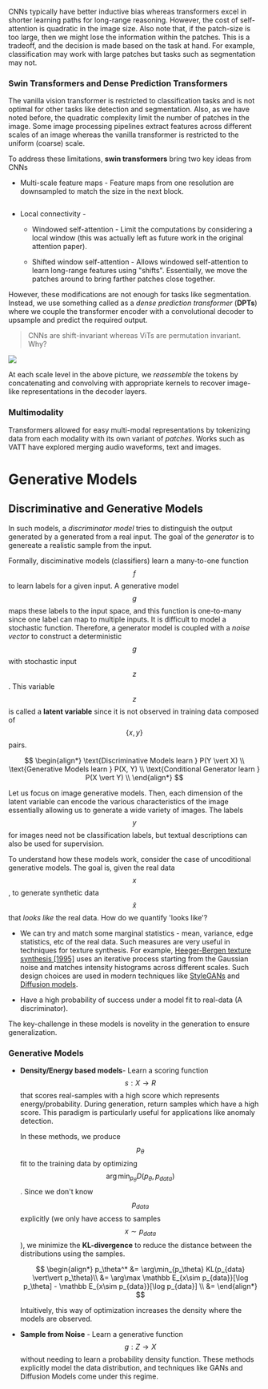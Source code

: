 CNNs typically have better inductive bias whereas transformers excel in shorter learning paths for long-range reasoning. However, the cost of self-attention is quadratic in the image size. Also note that, if the patch-size is too large, then we might lose the information within the patches. This is a tradeoff, and the decision is made based on the task at hand. For example, classification may work with large patches but tasks such as segmentation may not.

### Swin Transformers and Dense Prediction Transformers

The vanilla vision transformer is restricted to classification tasks and is not optimal for other tasks like detection and segmentation. Also, as we have noted before, the quadratic complexity limit the number of patches in the image. Some image processing pipelines extract features across different scales of an image whereas the vanilla transformer is restricted to the uniform (coarse) scale.

To address these limitations, **swin transformers** bring two key ideas from CNNs

- Multi-scale feature maps - Feature maps from one resolution are downsampled to match the size in the next block.
  
  <img src="../../assets/imgs/2024-04-12-17-27-50-image.png" title="" alt="" data-align="left">

- Local connectivity - 
  
  - Windowed self-attention - Limit the computations by considering a local window (this was actually left as future work in the original attention paper).
  
  - Shifted window self-attention - Allows windowed self-attention to learn long-range features using "shifts". Essentially, we move the patches around to bring farther patches close together.

However, these modifications are not enough for tasks like segmentation. Instead, we use something called as a *dense prediction transformer* (**DPTs**) where we couple the transformer encoder with a convolutional decoder to upsample and predict the required output.

>  CNNs are shift-invariant whereas ViTs are permutation invariant. Why?

![](../../assets/imgs/2024-04-12-17-36-33-image.png)

At each scale level in the above picture, we *reassemble* the tokens by concatenating and convolving with appropriate kernels to recover image-like representations in the decoder layers.

### Multimodality

Transformers allowed for easy multi-modal representations by tokenizing data from each modality with its own variant of *patches*. Works such as VATT have explored merging audio waveforms, text and images. 

# Generative Models

## Discriminative and Generative Models

In such models, a *discriminator model* tries to distinguish the output generated by a generated from a real input. The goal of the *generator* is to genereate a realistic sample from the input.

Formally, disciminative models (classifiers) learn a many-to-one function $$f$$ to learn labels for a given input. A generative model $$g$$ maps these labels to the input space, and this function is one-to-many since one label can map to multiple inputs. It is difficult to model a stochastic function. Therefore, a generator model is coupled with a *noise vector* to construct a deterministic $$g$$ with stochastic input $$z$$. This variable $$z$$ is called a **latent variable** since it is not observed in training data composed of $$\{x, y\}$$ pairs. 

$$
\begin{align*}
\text{Discriminative Models learn } P(Y \vert X) \\
\text{Generative Models learn } P(X, Y) \\
\text{Conditional Generator learn } P(X \vert Y) \\
\end{align*}
$$

Let us focus on image generative models. Then, each dimension of the latent variable can encode the various characteristics of the image essentially allowing us to generate a wide variety of images. The labels $$y$$ for images need not be classification labels, but textual descriptions can also be used for supervision.

To understand how these models work, consider the case of uncoditional generative models. The goal is, given the real data $$x$$,  to generate synthetic data $$\hat x$$ that *looks like* the real data. How do we quantify 'looks like'?

- We can try and match some marginal statistics - mean, variance, edge statistics, etc of the real data. Such measures are very useful in techniques for texture synthesis. For example, [Heeger-Bergen texture synthesis [1995]](https://www.cns.nyu.edu/labs/heegerlab/content/publications/Heeger-siggraph95.pdf) uses an iterative process starting from the Gaussian noise and matches intensity histograms across different scales. Such design choices are used in modern techniques like [StyleGANs](https://en.wikipedia.org/wiki/StyleGAN) and [Diffusion models](https://en.wikipedia.org/wiki/Diffusion_model).

- Have a high probability of success under a model fit to real-data (A discriminator). 

The key-challenge in these models is novelity in the generation to ensure generalization. 

### Generative Models

- **Density/Energy based models**- Learn a scoring function $$s:X \to R$$ that scores real-samples with a high score which represents energy/probability. During generation, return samples which have a high score. This paradigm is particularly useful for applications like anomaly detection.
  
  In these methods, we produce $$p_\theta$$ fit to the training data by optimizing $$\arg\min_{p_\theta} D(p_{\theta}, p_{data})$$. Since we don't know $$p_{data}$$ explicitly (we only have access to samples $$x \sim p_{data}$$), we minimize the **KL-divergence** to reduce the distance between the distributions using the samples. 
  
  $$
  \begin{align*}
p_\theta^* &= \arg\min_{p_\theta} KL(p_{data} \vert\vert p_\theta)\\
&= \arg\max \mathbb E_{x\sim p_{data}}[\log p_\theta] - \mathbb E_{x\sim p_{data}}[\log p_{data}] \\
&= 
\end{align*}
  $$
  
  Intuitively, this way of optimization increases the density where the models are observed.
  
  

- **Sample from Noise** - Learn a generative function $$g: Z \to X$$ without needing to learn a probability density function. These methods explicitly model the data distribution, and techniques like GANs and Diffusion Models come under this regime. 


